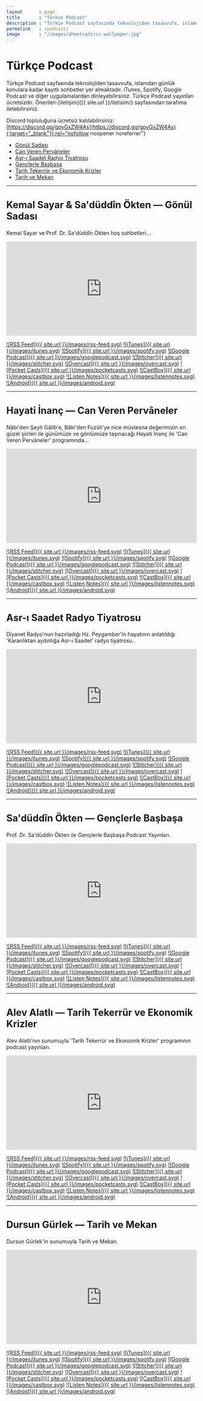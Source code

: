 ```yaml
---
layout   	: page
title    	: "Türkçe Podcast"
description	: "Türkçe Podcast sayfasında teknolojiden tasavvufa, islamdan günlük konulara kadar kayıtlı sohbetler yer almaktadır."
permalink	: /podcast/
image    	: "/images/ahmetcadirci-wallpaper.jpg"
---
```


<h1 style="font-size: 30px">Türkçe Podcast</h1>

Türkçe Podcast sayfasında teknolojiden tasavvufa, islamdan günlük konulara kadar kayıtlı sohbetler yer almaktadır. iTunes, Spotify, Google Podcast ve diğer uygulamalardan dinleyebilirsiniz. Türkçe Podcast yayınları ücretsizdir. Önerileri [iletişim]({{ site.url }}/iletisim/) sayfasından tarafıma iletebilirsiniz. 

Discord topluluğuna ücretsiz katılabilirsiniz: [https://discord.gg/gpyGxZW4As](https://discord.gg/gpyGxZW4As){:target="_blank"}{:rel="nofollow noopener noreferrer"}

* [Gönül Sadası](#gonul-sadasi)
* [Can Veren Pervâneler](#can-veren-pervaneler)
* [Asr-ı Saadet Radyo Tiyatrosu](#asri-saadet-radyo-tiyatrosu)
* [Gençlerle Başbaşa](#genclerle-basbasa)
* [Tarih Tekerrür ve Ekonomik Krizler](#tarih-tekerrur-ve-ekonomik-krizler)
* [Tarih ve Mekan](#tarih-ve-mekan)

---

<h2 style="font-size: 25px" id="gonul-sadasi">Kemal Sayar & Sa'düddîn Ökten — Gönül Sadası</h2>

Kemal Sayar ve Prof. Dr. Sa'düddîn Ökten hoş sohbetleri...

<iframe loading="lazy" allow="encrypted-media" allowtransparency="true" frameborder="0" height="250" src="https://open.spotify.com/embed-podcast/show/1QvUyU8mkAOqMuzhVjrhdD" width="100%"></iframe>

[![RSS Feed]({{ site.url }}/images/rss-feed.svg)](https://ahmetcadirci.com.tr/podcast/gonul-sadasi.xml)
[![iTunes]({{ site.url }}/images/itunes.svg)](https://apple.co/2FLkB7g)
[![Spotify]({{ site.url }}/images/spotify.svg)](https://spoti.fi/2U7SsQL)
[![Google Podcast]({{ site.url }}/images/googlepodcast.svg)](https://bit.ly/2SxmDRQ)
[![Stitcher]({{ site.url }}/images/stitcher.svg)](https://bit.ly/2yrDesJ)
[![Overcast]({{ site.url }}/images/overcast.svg)](https://bit.ly/2Ybkqx5)
[![Pocket Casts]({{ site.url }}/images/pocketcasts.svg)](https://bit.ly/2JWYBZt)
[![CastBox]({{ site.url }}/images/castbox.svg)](https://bit.ly/2YkVhej)
[![Listen Notes]({{ site.url }}/images/listennotes.svg)](https://bit.ly/2Yu4tRY)
[![Android]({{ site.url }}/images/android.svg)](https://www.subscribeonandroid.com/ahmetcadirci.com.tr/podcast/gonul-sadasi.xml)

---

<h2 style="font-size: 25px" id="can-veren-pervaneler">Hayati İnanç — Can Veren Pervâneler</h2>

Nâbi'den Şeyh Gâlib'e, Bâki'den Fuzûli'ye nice müstesna değerimizin en güzel şiirleri ile günümüze ve gönlümüze taşınacağı Hayati İnanç ile 'Can Veren Pervâneler' programında...

<iframe loading="lazy" allow="encrypted-media" allowtransparency="true" frameborder="0" height="250" src="https://open.spotify.com/embed-podcast/show/3Tkx12h6lJr9GyeUdKaKtE" width="100%"></iframe>

[![RSS Feed]({{ site.url }}/images/rss-feed.svg)](https://ahmetcadirci.com.tr/podcast/can-veren-pervaneler.xml)
[![iTunes]({{ site.url }}/images/itunes.svg)](https://apple.co/2CS9nMr)
[![Spotify]({{ site.url }}/images/spotify.svg)](https://spoti.fi/2JT3JzG)
[![Google Podcast]({{ site.url }}/images/googlepodcast.svg)](https://bit.ly/35WMCFc)
[![Stitcher]({{ site.url }}/images/stitcher.svg)](https://bit.ly/32VuclC)
[![Overcast]({{ site.url }}/images/overcast.svg)](https://bit.ly/2SJiKFa)
[![Pocket Casts]({{ site.url }}/images/pocketcasts.svg)](https://bit.ly/2Mi2f1l)
[![CastBox]({{ site.url }}/images/castbox.svg)](https://bit.ly/2LIVKVZ)
[![Listen Notes]({{ site.url }}/images/listennotes.svg)](https://bit.ly/312jkRk)
[![Android]({{ site.url }}/images/android.svg)](https://www.subscribeonandroid.com/ahmetcadirci.com.tr/podcast/can-veren-pervaneler.xml)

---

<h2 style="font-size: 25px" id="asri-saadet-radyo-tiyatrosu">Asr-ı Saadet Radyo Tiyatrosu</h2>

Diyanet Radyo'nun hazırladığı Hz. Peygamber'in hayatının anlatıldığı 'Karanlıktan aydınlığa Asr-ı Saadet' radyo tiyatrosu..

<iframe loading="lazy" allow="encrypted-media" allowtransparency="true" frameborder="0" height="250" src="https://open.spotify.com/embed-podcast/show/63SdFXc07p95KsP9D0Ur3f" width="100%"></iframe>

[![RSS Feed]({{ site.url }}/images/rss-feed.svg)](https://ahmetcadirci.com.tr/podcast/asri-saadet-radyo-tiyatrosu.xml)
[![iTunes]({{ site.url }}/images/itunes.svg)](https://apple.co/3htCcT3)
[![Spotify]({{ site.url }}/images/spotify.svg)](https://spoti.fi/3wjrdAS)
[![Google Podcast]({{ site.url }}/images/googlepodcast.svg)]()
[![Stitcher]({{ site.url }}/images/stitcher.svg)](https://bit.ly/3qKmMOl)
[![Overcast]({{ site.url }}/images/overcast.svg)](https://bit.ly/3hbr4ez)
[![Pocket Casts]({{ site.url }}/images/pocketcasts.svg)]()
[![CastBox]({{ site.url }}/images/castbox.svg)]()
[![Listen Notes]({{ site.url }}/images/listennotes.svg)]()
[![Android]({{ site.url }}/images/android.svg)](https://www.subscribeonandroid.com/ahmetcadirci.com.tr/podcast/asri-saadet-radyo-tiyatrosu.xml)

---

<h2 style="font-size: 25px" id="genclerle-basbasa">Sa'düddîn Ökten — Gençlerle Başbaşa</h2>

Prof. Dr. Sa'düddîn Ökten ile Gençlerle Başbaşa Podcast Yayınları.

<iframe loading="lazy" allow="encrypted-media" allowtransparency="true" frameborder="0" height="250" src="https://open.spotify.com/embed-podcast/show/1h8jqZMNM4U7C78KWbjKVk" width="100%"></iframe>

[![RSS Feed]({{ site.url }}/images/rss-feed.svg)](https://ahmetcadirci.com.tr/podcast/genclerle-basbasa.xml)
[![iTunes]({{ site.url }}/images/itunes.svg)](https://apple.co/2uQ0U8g)
[![Spotify]({{ site.url }}/images/spotify.svg)](https://spoti.fi/2ZuxwBB)
[![Google Podcast]({{ site.url }}/images/googlepodcast.svg)](https://bit.ly/3khtYk3)
[![Stitcher]({{ site.url }}/images/stitcher.svg)](https://bit.ly/32WNjLW)
[![Overcast]({{ site.url }}/images/overcast.svg)](https://bit.ly/2YoVOfx)
[![Pocket Casts]({{ site.url }}/images/pocketcasts.svg)](https://bit.ly/2Y96TGb)
[![CastBox]({{ site.url }}/images/castbox.svg)](https://bit.ly/30ZlaCc)
[![Listen Notes]({{ site.url }}/images/listennotes.svg)](https://bit.ly/318u3d1)
[![Android]({{ site.url }}/images/android.svg)](https://www.subscribeonandroid.com/ahmetcadirci.com.tr/podcast/genclerle-basbasa.xml)

---

<h2 style="font-size: 25px" id="tarih-tekerrur-ve-ekonomik-krizler">Alev Alatlı — Tarih Tekerrür ve Ekonomik Krizler</h2>

Alev Alatlı'nın sunumuyla 'Tarih Tekerrür ve Ekonomik Krizler' programının podcast yayınları.

<iframe loading="lazy" allow="encrypted-media" allowtransparency="true" frameborder="0" height="250" src="https://open.spotify.com/embed-podcast/show/4xT2cVVBvu7kPmUPmbfc5S" width="100%"></iframe>

[![RSS Feed]({{ site.url }}/images/rss-feed.svg)](https://ahmetcadirci.com.tr/podcast/tarih-tekerrur-ve-ekonomik-krizler.xml)
[![iTunes]({{ site.url }}/images/itunes.svg)](https://apple.co/2Lf6g6g)
[![Spotify]({{ site.url }}/images/spotify.svg)](https://spoti.fi/31OSqgS)
[![Google Podcast]({{ site.url }}/images/googlepodcast.svg)](https://bit.ly/3w2NXVv)
[![Stitcher]({{ site.url }}/images/stitcher.svg)](https://bit.ly/2OhDhlh)
[![Overcast]({{ site.url }}/images/overcast.svg)](https://bit.ly/2JTK4gV)
[![Pocket Casts]({{ site.url }}/images/pocketcasts.svg)](https://bit.ly/2Ze4xT5)
[![CastBox]({{ site.url }}/images/castbox.svg)](https://bit.ly/2SJj4U9)
[![Listen Notes]({{ site.url }}/images/listennotes.svg)](https://bit.ly/2LKDICO)
[![Android]({{ site.url }}/images/android.svg)](https://www.subscribeonandroid.com/ahmetcadirci.com.tr/podcast/tarih-tekerrur-ve-ekonomik-krizler.xml)

---

<h2 style="font-size: 25px" id="tarih-ve-mekan">Dursun Gürlek — Tarih ve Mekan</h2>

Dursun Gürlek'in sunumuyla Tarih ve Mekan.

<iframe loading="lazy" allow="encrypted-media" allowtransparency="true" frameborder="0" height="250" src="https://open.spotify.com/embed-podcast/show/4zCsahlmZY5a7YN92CWk5F" width="100%"></iframe>

[![RSS Feed]({{ site.url }}/images/rss-feed.svg)](https://ahmetcadirci.com.tr/podcast/tarih-ve-mekan.xml)
[![iTunes]({{ site.url }}/images/itunes.svg)](https://apple.co/2IKXb3u)
[![Spotify]({{ site.url }}/images/spotify.svg)](https://spoti.fi/2Ky50vm)
[![Google Podcast]({{ site.url }}/images/googlepodcast.svg)](https://bit.ly/3x2rvxd)
[![Stitcher]({{ site.url }}/images/stitcher.svg)](https://bit.ly/2YackEU)
[![Overcast]({{ site.url }}/images/overcast.svg)](https://bit.ly/2JTIUC5)
[![Pocket Casts]({{ site.url }}/images/pocketcasts.svg)](https://bit.ly/2GA6rpM)
[![CastBox]({{ site.url }}/images/castbox.svg)](https://bit.ly/2YaeK6s)
[![Listen Notes]({{ site.url }}/images/listennotes.svg)](https://bit.ly/32U9C59)
[![Android]({{ site.url }}/images/android.svg)](https://www.subscribeonandroid.com/ahmetcadirci.com.tr/podcast/tarih-ve-mekan.xml)

<style>
.post-content img {
    margin-bottom: 10px;
}
</style>